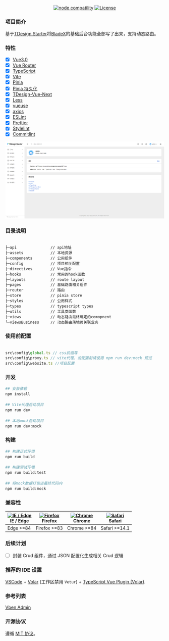 <p align="center">
  <a href="https://nodejs.org/en/about/releases/"><img src="https://img.shields.io/node/v/vite.svg" alt="node compatility"></a>
  <a href="https://github.com/dianjie/tdesign-console/LICENSE">
    <img src="https://img.shields.io/npm/l/tdesign-vue-next.svg?sanitize=true" alt="License">
  </a>
</p>

### 项目简介

基于[TDesign Starter](https://github.com/tencent/tdesign-vue-next-starter)将[BladeX](https://saber.bladex.vip/)的基础后台功能全部写了出来，支持动态路由。

### 特性

- [x] [Vue3.0](https://vuejs.org/)
- [x] [Vue Router](https://github.com/vuejs/router)
- [x] [TypeScript](https://www.typescriptlang.org/)
- [x] [Vite](https://vitejs.dev/)
- [x] [Pinia](https://pinia.vuejs.org/)
- [x] [Pinia 持久化](https://github.com/prazdevs/pinia-plugin-persistedstate)
- [x] [TDesign-Vue-Next](https://tdesign.tencent.com/vue-next/overview)
- [x] [Less](https://lesscss.org/)
- [x] [vueuse](https://github.com/vueuse/vueuse)
- [x] [axios](https://github.com/axios/axios)
- [x] [ESLint](https://eslint.org/)
- [x] [Prettier](https://prettier.io/)
- [x] [Stylelint](https://stylelint.io/)
- [x] [Commitlint](https://github.com/conventional-changelog/commitlint)

<img src="docs/starter.png">

### 目录说明

```bash

├─api               // api地址
├─assets            // 本地资源
├─components        // 公用组件
├─config            // 项目相关配置
├─directives        // Vue指令
├─hooks             // 常用的hook函数
├─layouts           // route layout
├─pages             // 基础路由相关组件
├─router            // 路由
├─store             // pinia store
├─styles            // 公用样式
├─types             // typescript types
├─utils             // 工具类函数
├─views             // 动态路由最终绑定的comopnent
└─viewsBusiness     // 动态路由落地页关联业务

```

### 使用前配置

```js

src\config\global.ts // css前缀等
src\config\proxy.ts // vite代理，没配置前请使用 npm run dev:mock 预览
src\config\website.ts //项目配置

```

### 开发

```bash
## 安装依赖
npm install

## Vite代理启动项目
npm run dev

## 本地mock启动项目
npm run dev:mock
```

### 构建

```bash
## 构建正式环境
npm run build

## 构建测试环境
npm run build:test

## 将mock数据打包进最终代码内
npm run build:mock
```

### 兼容性

| [<img src="https://raw.githubusercontent.com/alrra/browser-logos/master/src/edge/edge_48x48.png" alt="IE / Edge" width="24px" height="24px" />](http://godban.github.io/browsers-support-badges/)</br> IE / Edge | [<img src="https://raw.githubusercontent.com/alrra/browser-logos/master/src/firefox/firefox_48x48.png" alt="Firefox" width="24px" height="24px" />](http://godban.github.io/browsers-support-badges/)</br>Firefox | [<img src="https://raw.githubusercontent.com/alrra/browser-logos/master/src/chrome/chrome_48x48.png" alt="Chrome" width="24px" height="24px" />](http://godban.github.io/browsers-support-badges/)</br>Chrome | [<img src="https://raw.githubusercontent.com/alrra/browser-logos/master/src/safari/safari_48x48.png" alt="Safari" width="24px" height="24px" />](http://godban.github.io/browsers-support-badges/)</br>Safari |
| ---------------------------------------------------------------------------------------------------------------------------------------------------------------------------------------------------------------- | ----------------------------------------------------------------------------------------------------------------------------------------------------------------------------------------------------------------- | ------------------------------------------------------------------------------------------------------------------------------------------------------------------------------------------------------------- | ------------------------------------------------------------------------------------------------------------------------------------------------------------------------------------------------------------- |
| Edge >=84                                                                                                                                                                                                        | Firefox >=83                                                                                                                                                                                                      | Chrome >=84                                                                                                                                                                                                   | Safari >=14.1                                                                                                                                                                                                 |

### 后续计划

- [ ] 封装 Crud 组件，通过 JSON 配置化生成相关 Crud 逻辑

### 推荐的 IDE 设置

[VSCode](https://code.visualstudio.com/) + [Volar](https://marketplace.visualstudio.com/items?itemName=Vue.volar) (工作区禁用 `Vetur`) + [TypeScript Vue Plugin (Volar)](https://marketplace.visualstudio.com/items?itemName=Vue.vscode-typescript-vue-plugin).

### 参考列表

[Vben Admin](https://github.com/vbenjs/vue-vben-admin)

### 开源协议

遵循 [MIT 协议](https://github.com/dianjie/tdesign-console/LICENSE)。
